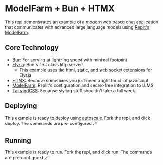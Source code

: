 # ModelFarm + Bun + HTMX
This repl demonstrates an example of a modern web based chat application that communicates with advanced large language models using [Replit's ModelFarm](https://blog.replit.com/modelfarm).

## Core Technology
* [Bun](https://bun.sh/): For serving at lightning speed with minimal footprint
* [Elysia](https://elysiajs.com/): Bun's first class http server!
  * This example uses the html, static, and web socket extensions for Elysia
* [HTMX](https://htmx.org/): Because sometimes you just need a light touch of javascript
* [ModelFarm](https://docs.replit.com/ai/model-farm): Replit's configuration and secret-free integration to LLMS
* [TailwindCSS](https://tailwindcss.com/): Because styling stuff shouldn't take a full week

## Deploying

This example is ready to deploy using [autoscale](https://docs.replit.com/hosting/deployments/autoscale-deployments). Fork the repl, and click deploy. The commands are pre-configured 🪄

## Running

This example is ready to run. Fork the repl, and click run. The commands are pre-configured 🪄